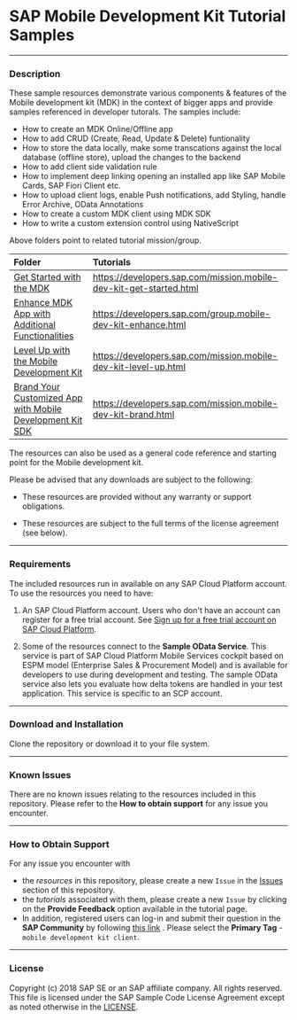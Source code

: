 # SAP Mobile Development Kit Tutorial Samples

***
### Description
These sample resources demonstrate various components & features of the Mobile development kit (MDK) in the context of bigger apps and provide samples referenced in developer tutorals.
The samples include:
* How to create an MDK Online/Offline app
* How to add CRUD (Create, Read, Update & Delete) funtionality
* How to store the data locally, make some transcations against the local database (offline store), upload the changes to the backend
* How to add client side validation rule
* How to implement deep linking opening an installed app like SAP Mobile Cards, SAP Fiori Client etc.
* How to upload client logs, enable Push notifications, add Styling, handle Error Archive, OData Annotations
* How to create a custom MDK client using MDK SDK
*  How to write a custom extension control using NativeScript

Above folders point to related tutorial mission/group.


|  Folder     | Tutorials
|  :------------- | :-------------
|  [Get Started with the MDK](/1_Get_Started_with_the_MDK)            | https://developers.sap.com/mission.mobile-dev-kit-get-started.html
|  [Enhance MDK App with Additional Functionalities](2_Enhance_MDK_App_with_Additional_Functionalities) | https://developers.sap.com/group.mobile-dev-kit-enhance.html
| [Level Up with the Mobile Development Kit](3_Level_Up_with_the_Mobile_Development_Kit)    | https://developers.sap.com/mission.mobile-dev-kit-level-up.html
|  [Brand Your Customized App with Mobile Development Kit SDK](4_Brand_Your_Customized_App_with_Mobile_Development_Kit_SDK)| https://developers.sap.com/mission.mobile-dev-kit-brand.html

The resources can also be used as a general code reference and starting point for the Mobile development kit.

Please be advised that any downloads are subject to the following:

* These resources are provided without any warranty or support obligations.

* These resources are subject to the full terms of the license agreement (see below).


***
### Requirements
The included resources run in available on any SAP Cloud Platform account.
To use the resources you need to have:
1. An SAP Cloud Platform account. Users who don't have an account can register for a free trial account.
	See [Sign up for a free trial account on SAP Cloud Platform](https://www.sap.com/developer/tutorials/hcp-create-trial-account.html).

2. Some of the resources connect to the **Sample OData Service**. This service is part of SAP Cloud Platform Mobile Services cockpit based on ESPM model (Enterprise Sales & Procurement Model) and  is available for developers to use during development and testing. The sample OData service also lets you evaluate how delta tokens are handled in your test application. This service is specific to an SCP account.


***
### Download and Installation

Clone the repository or download it to your file system.

***
### Known Issues
There are no known issues relating to the resources included in this repository. Please refer to the **How to obtain support** for any issue you encounter.

***
### How to Obtain Support
For any issue you encounter with 
* the *resources* in this repository, please create a new `Issue` in the [Issues](https://github.com/SAP/cloud-mdk-tutorial-samples/issues) section of this repository.
* the *tutorials* associated with them, please create a new `Issue` by clicking on the **Provide Feedback** option available in the tutorial page.
* In addition, registered users can log-in and submit their question in the **SAP Community** by following [this link](https://answers.sap.com/questions/ask.html) .
Please select the **Primary Tag** - `mobile development kit client`.


***
### License

Copyright (c) 2018 SAP SE or an SAP affiliate company. All rights reserved.
This file is licensed under the SAP Sample Code License Agreement except as noted otherwise in the [LICENSE](LICENSE "License file").
